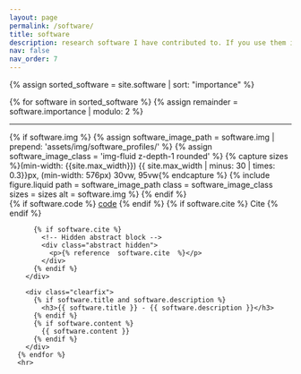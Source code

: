 ```yaml
---
layout: page
permalink: /software/
title: software
description: research software I have contributed to. If you use them in oyur work please cite the given references.
nav: false
nav_order: 7
---
```


{% assign sorted_software = site.software | sort: "importance" %}

<div class="post">
  <article>
      {% for software in sorted_software %}
      {% assign remainder = software.importance | modulo: 2 %}
        <hr>
        <div class="software float-{% if remainder == 1 %}left{% else %}right{% endif %}">
          {% if software.img %}
            {% assign software_image_path = software.img | prepend: 'assets/img/software_profiles/' %}
            {% assign software_image_class = 'img-fluid z-depth-1 rounded' %}
            {% capture sizes %}(min-width: {{site.max_width}}) {{ site.max_width | minus: 30 | times: 0.3}}px, (min-width: 576px) 30vw, 95vw{% endcapture %}
            {% include figure.liquid path = software_image_path class = software_image_class sizes = sizes alt = software.img %}
          {% endif %}
          <div class="links">
            {% if software.code %}
            <a href="{{ software.code }}" class="btn btn-m z-depth-0" role="button">code</a> 
            {% endif %}
            {% if software.cite %}
             <a class="abstract btn btn-sm z-depth-0" role="button">Cite</a>
            {% endif %}
          </div>

          {% if software.cite %}
            <!-- Hidden abstract block -->
            <div class="abstract hidden">
              <p>{% reference  software.cite  %}</p>
            </div>
          {% endif %}
        </div>

        <div class="clearfix">
          {% if software.title and software.description %}
            <h3>{{ software.title }} - {{ software.description }}</h3>
          {% endif %}
          {% if software.content %}
            {{ software.content }}
          {% endif %}
        </div>
      {% endfor %}
      <hr>

  </article>
</div>
